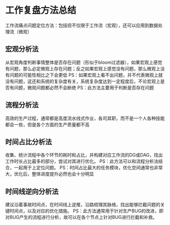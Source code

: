 # 工作复盘方法总结


工作流痛点问题定位方法：包括但不仅限于工作流（宏观），还可以应用到数据处理流（微观）

## 宏观分析法

从宏观角度判断事情整体是否存在问题（形似于bloom过滤器），如果宏观上感觉有问题，那么必定微观上存在问题；反之如果宏观上感觉没有问题，那么微观上没有问题的可能性相比之下会更低
PS：如果宏观上看不出问题，并不代表微观上就没有问题，这还和系统的复杂度有关，系统复杂度达到一定程度后，不论宏观上是否有问题，微观问题都必然不会断绝
PS：此方法主要用于判断是否存在问题

## 流程分析法

高效的生产过程，通常都是高度流水线式作业，各司其职，而不是一个人各种技能都会一些，但是各个方面的生产质量都不高

## 时间占比分析法

收集、统计流程中各个环节的耗时和占比，并构建对应工作流的DG或DAG，找出工作时长占比最多的部分，尝试对其进行优化。
PS：此方法可以和流程分析法结合，一起用于上定位问题。
PS：时间占比最大的任务模块，优化空间通常也非常大，优化后，整体进度提升必然也会十分明显

## 时间线逆向分析法

建议沿着事故时间点，在时间线上逆推，沿路梳理其脉络，找出能够拦截问题的关键时间点，以及对应的优化措施。
PS：此方法通常用于针对生产BUG的改进，即对BUG产生的流程进行分析，故可以在各个节点上针对BUG进行拦截和补救。
